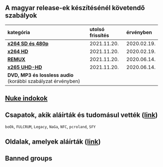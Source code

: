 ## A magyar release-ek készítésénél követendő szabályok
| kategória                                                                                                                    | utolsó frissítés | érvényben   |
| :-                                                                                                                           | :-               | :-          |
| [**x264 SD és 480p**](https://github.com/encoding-hun/rules-and-standards/blob/master/series-and-movies-x264-sd-and-480p.md) | 2021.11.20.      | 2020.02.19. |
| [**x264 HD**](https://github.com/encoding-hun/rules-and-standards/blob/master/series-and-movies-x264-hd.md)                  | 2021.11.20.      | 2020.02.19. |
| [**REMUX**](https://github.com/encoding-hun/rules-and-standards/blob/master/series-and-movies-remux.md)                      | 2021.11.20.      | 2020.06.14. |
| [**x265 UHD-HD**](https://github.com/encoding-hun/rules-and-standards/blob/master/series-and-movies-x265-hd-uhd.md)          | 2021.11.20.      | 2020.06.14. |
| **DVD, MP3 és lossless audio** (korábbi szabályzat érvényben)                                                                |                  |             |

## [**Nuke indokok**](https://github.com/encoding-hun/rules-and-standards/blob/master/nuke_reasons_movies.md)

## Csapatok, akik aláírták és tudomásul vették ([link](https://github.com/encoding-hun/rules-and-standards/issues/14))
`boOk`, `FULCRUM`, `Legacy`, `NaGa`, `NFC`, `pcroland`, `SFY`

## Oldalak, amelyek aláírták ([link](https://github.com/encoding-hun/rules-and-standards/issues/18))

## Banned groups
